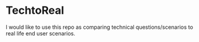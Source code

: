 # TechtoReal
I would like to use this repo as comparing technical questions/scenarios to real life end user scenarios. 
